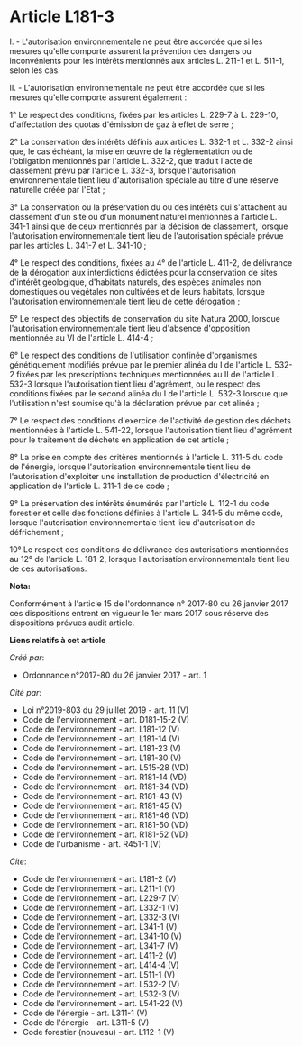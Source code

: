 # Article L181-3

I. - L'autorisation environnementale ne peut être accordée que si les mesures qu'elle comporte assurent la prévention des
dangers ou inconvénients pour les intérêts mentionnés aux articles L. 211-1 et L. 511-1, selon les cas. 

II. - L'autorisation environnementale ne peut être accordée que si les mesures qu'elle comporte assurent également : 

1° Le respect des conditions, fixées par les articles L. 229-7 à L. 229-10, d'affectation des quotas d'émission de gaz à
effet de serre ; 

2° La conservation des intérêts définis aux articles L. 332-1 et L. 332-2 ainsi que, le cas échéant, la mise en œuvre de la
réglementation ou de l'obligation mentionnés par l'article L. 332-2, que traduit l'acte de classement prévu par l'article L.
332-3, lorsque l'autorisation environnementale tient lieu d'autorisation spéciale au titre d'une réserve naturelle créée par
l'Etat ; 

3° La conservation ou la préservation du ou des intérêts qui s'attachent au classement d'un site ou d'un monument naturel
mentionnés à l'article L. 341-1 ainsi que de ceux mentionnés par la décision de classement, lorsque l'autorisation
environnementale tient lieu de l'autorisation spéciale prévue par les articles L. 341-7 et L. 341-10 ; 

4° Le respect des conditions, fixées au 4° de l'article L. 411-2, de délivrance de la dérogation aux interdictions édictées
pour la conservation de sites d'intérêt géologique, d'habitats naturels, des espèces animales non domestiques ou végétales
non cultivées et de leurs habitats, lorsque l'autorisation environnementale tient lieu de cette dérogation ; 

5° Le respect des objectifs de conservation du site Natura 2000, lorsque l'autorisation environnementale tient lieu d'absence
d'opposition mentionnée au VI de l'article L. 414-4 ; 

6° Le respect des conditions de l'utilisation confinée d'organismes génétiquement modifiés prévue par le premier alinéa du I
de l'article L. 532-2 fixées par les prescriptions techniques mentionnées au II de l'article L. 532-3 lorsque l'autorisation
tient lieu d'agrément, ou le respect des conditions fixées par le second alinéa du I de l'article L. 532-3 lorsque que
l'utilisation n'est soumise qu'à la déclaration prévue par cet alinéa ; 

7° Le respect des conditions d'exercice de l'activité de gestion des déchets mentionnées à l'article L. 541-22, lorsque
l'autorisation tient lieu d'agrément pour le traitement de déchets en application de cet article ; 

8° La prise en compte des critères mentionnés à l'article L. 311-5 du code de l'énergie, lorsque l'autorisation
environnementale tient lieu de l'autorisation d'exploiter une installation de production d'électricité en application de
l'article L. 311-1 de ce code ; 

9° La préservation des intérêts énumérés par l'article L. 112-1 du code forestier et celle des fonctions définies à l'article
L. 341-5 du même code, lorsque l'autorisation environnementale tient lieu d'autorisation de défrichement ; 

10° Le respect des conditions de délivrance des autorisations mentionnées au 12° de l'article L. 181-2, lorsque
l'autorisation environnementale tient lieu de ces autorisations.

**Nota:**

Conformément à l'article 15 de l'ordonnance n° 2017-80 du 26 janvier 2017 ces dispositions entrent en vigueur le 1er mars
2017 sous réserve des dispositions prévues audit article.

**Liens relatifs à cet article**

_Créé par_:

  - Ordonnance n°2017-80 du 26 janvier 2017 - art. 1

_Cité par_:

  - Loi n°2019-803 du 29 juillet 2019 - art. 11 (V)
  - Code de l'environnement - art. D181-15-2 (V)
  - Code de l'environnement - art. L181-12 (V)
  - Code de l'environnement - art. L181-14 (V)
  - Code de l'environnement - art. L181-23 (V)
  - Code de l'environnement - art. L181-30 (V)
  - Code de l'environnement - art. L515-28 (VD)
  - Code de l'environnement - art. R181-14 (VD)
  - Code de l'environnement - art. R181-34 (VD)
  - Code de l'environnement - art. R181-43 (V)
  - Code de l'environnement - art. R181-45 (V)
  - Code de l'environnement - art. R181-46 (VD)
  - Code de l'environnement - art. R181-50 (VD)
  - Code de l'environnement - art. R181-52 (VD)
  - Code de l'urbanisme - art. R451-1 (V)

_Cite_:

  - Code de l'environnement - art. L181-2 (V)
  - Code de l'environnement - art. L211-1 (V)
  - Code de l'environnement - art. L229-7 (V)
  - Code de l'environnement - art. L332-1 (V)
  - Code de l'environnement - art. L332-3 (V)
  - Code de l'environnement - art. L341-1 (V)
  - Code de l'environnement - art. L341-10 (V)
  - Code de l'environnement - art. L341-7 (V)
  - Code de l'environnement - art. L411-2 (V)
  - Code de l'environnement - art. L414-4 (V)
  - Code de l'environnement - art. L511-1 (V)
  - Code de l'environnement - art. L532-2 (V)
  - Code de l'environnement - art. L532-3 (V)
  - Code de l'environnement - art. L541-22 (V)
  - Code de l'énergie - art. L311-1 (V)
  - Code de l'énergie - art. L311-5 (V)
  - Code forestier (nouveau) - art. L112-1 (V)
